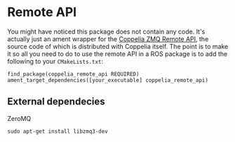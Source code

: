# Remote API

You might have noticed this package does not contain any code. It's actually just an ament wrapper for the [Coppelia ZMQ Remote API](https://www.coppeliarobotics.com/helpFiles/en/zmqRemoteApiOverview.htm), the source code of which is distributed with Coppelia itself. The point is to make it so all you need to do to use the remote API in a ROS package is to add the following to your `CMakeLists.txt`:

```
find_package(coppelia_remote_api REQUIRED)
ament_target_dependencies([your_executable] coppelia_remote_api)
```

## External dependecies

ZeroMQ
```
sudo apt-get install libzmq3-dev
```